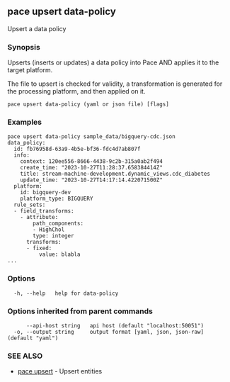 ## pace upsert data-policy

Upsert a data policy

### Synopsis

Upserts (inserts or updates) a data policy into Pace AND
applies it to the target platform.

The file to upsert is checked for validity, a transformation is generated
for the processing platform, and then applied on it.

```
pace upsert data-policy (yaml or json file) [flags]
```

### Examples

```
pace upsert data-policy sample_data/bigquery-cdc.json
data_policy:
  id: fb76958d-63a9-4b5e-bf36-fdc4d7ab807f
  info:
    context: 120ee556-8666-4438-9c2b-315a0ab2f494
    create_time: "2023-10-27T11:28:37.658384414Z"
    title: stream-machine-development.dynamic_views.cdc_diabetes
    update_time: "2023-10-27T14:17:14.422071500Z"
  platform:
    id: bigquery-dev
    platform_type: BIGQUERY
  rule_sets:
  - field_transforms:
    - attribute:
        path_components:
        - HighChol
        type: integer
      transforms:
      - fixed:
          value: blabla
...
```

### Options

```
  -h, --help   help for data-policy
```

### Options inherited from parent commands

```
      --api-host string   api host (default "localhost:50051")
  -o, --output string     output format [yaml, json, json-raw] (default "yaml")
```

### SEE ALSO

* [pace upsert](pace_upsert.md)	 - Upsert entities

